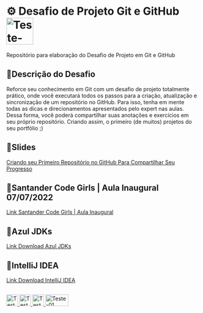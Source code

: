 # ⚙ Desafio de Projeto Git e GitHub <img aling="center" alt="Teste-01" height="70" width="70" src="https://i.pinimg.com/originals/e5/93/ab/e593ab0589d5f1b389e4dfbcce2bce20.gif">
 </div>
Repositório para elaboração do Desafio de Projeto em Git e GitHub

## 🔸Descrição do Desafio

Reforce seu conhecimento em Git com um desafio de projeto totalmente prático, onde você executará todos os passos para a criação, atualização e sincronização de um repositório no GitHub. Para isso, tenha em mente todas as dicas e direcionamentos apresentados pelo expert nas aulas. Dessa forma, você poderá compartilhar suas anotações e exercícios em seu próprio repositório. Criando assim, o primeiro (de muitos) projetos do seu portfólio ;)


## 🔸Slides
[Criando seu Primeiro Repositório no GitHub Para Compartilhar Seu Progresso](https://drive.google.com/file/d/1IZu0qohv1JOmxjEra1lknDiiStU68bl4/view)

## 🔸Santander Code Girls | Aula Inaugural 07/07/2022
[Link Santander Code Girls | Aula Inaugural](https://www.youtube.com/watch?v=RVtfpPQm7YI)

## 🔸Azul JDKs
[Link Download Azul JDKs](https://www.azul.com/downloads/?package=jdk)

## 🔸IntelliJ IDEA
[Link Download IntelliJ IDEA](https://www.jetbrains.com/idea/download/download-thanks.html?platform=windows&code=IIC)



##
<div>
  <a href= "https://web.dio.me/users/franciellygeronimo?tab=achievements" target="_blank"> <img aling="center" alt="Teste-01" height="30" width="30" src="https://yt3.ggpht.com/qMPyLWsg6kipqVXeVUmusXfNABJGAWignNcYfS7jlEXLsD44PU3dVSFlf8e4sMXTAJKExbDREw=s900-c-k-c0x00ffffff-no-rj">
  <a href= "https://instagram.com/franciellygeronimo" target="_blank"> <img aling="center" alt="Teste-01" height="30" width="30" src="https://imagepng.org/wp-content/uploads/2017/08/instagram-icone-icon-1.png">
  <a href= "https://instagram.com/franciellygeronimo" target="_blank"> <img aling="center" alt="Teste-01" height="30" width="30" src="https://gifs4crds.carrd.co/assets/images/gallery08/80ca8488.gif?vca07fc73a">
  <a href= "https://instagram.com/franciellygeronimo" target="_blank"> <img aling="center" alt="Teste-01" height="30" width="60" src="https://www.pngkey.com/png/full/221-2212352_niandoge-nyan-cat-png-gif.png">


  </div>
    
  

 
 
 
